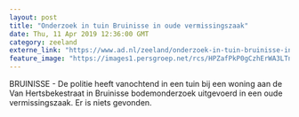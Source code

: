 ```yaml
---
layout: post
title: "Onderzoek in tuin Bruinisse in oude vermissingszaak"
date: Thu, 11 Apr 2019 12:36:00 GMT
category: zeeland
externe_link: "https://www.ad.nl/zeeland/onderzoek-in-tuin-bruinisse-in-oude-vermissingszaak~a3779786/"
feature_image: "https://images1.persgroep.net/rcs/HPZafPkP0gCzhErWA3LTn61qe2U/diocontent/145308574/_fitwidth/400/?appId=21791a8992982cd8da851550a453bd7f&quality=0.7"
---
```


BRUINISSE - De politie heeft vanochtend in een tuin bij een woning aan de Van Hertsbekestraat in Bruinisse bodemonderzoek uitgevoerd in een oude vermissingszaak. Er is niets gevonden.
